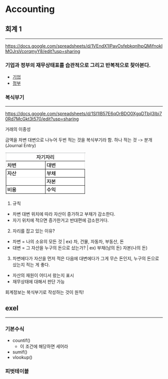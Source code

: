 # Accounting

## 회계 1

---

https://docs.google.com/spreadsheets/d/1VEndX1lPavOsfebkqnlhpQMifnokIMOJrsVcorqmyY8/edit?usp=sharing

### 기업과 정부의 재무상태표를 습관적으로 그리고 반복적으로 찾아본다.

- [기업](http://dart.fss.or.kr/)
- [정부](http://www.alio.go.kr/home.do)

### 복식부기

---

https://docs.google.com/spreadsheets/d/1SI1lB57E6qOrBDO0XgqDTbjl3Ibi70Rd7McGkt3t570/edit?usp=sharing

거래의 이중성

금액을 차변 대변으로 나누어 두번 적는 것을 복식부기라 함.
하나 적는 것 -> 분개(Journal Entry)

![demo](./screenshot/space.png)

1. 규칙

- 차변 대변 위치에 따라 자산이 증가하고 부채가 감소한다.
- 자기 위치에 적으면 증가한거고 반대편에 감소한거다.

2. 자리를 잡고 있는 이유?

- 차변 = 나의 소유의 모든 것 | ex) 차, 건물, 자동차, 부동산, 돈
- 대변 = 그 자산을 누구의 돈으로 샀는가? | ex) 부채(남의 돈) 자본(나의 돈)

3. 차변에다가 자산을 먼저 적은 다음에 대변에다가 그게 무슨 돈인지, 누구의 돈으로 샀는지 적는 게 좋다.

- 자산의 재원이 어디서 왔는지 표시
- 재무상태에 대해서 판단 가능

회계정보는 복식부기로 작성하는 것이 원칙!

## exel

---

### 기본수식

- countif()
  - 이 조건에 해당하면 세어라
- sumif()
- vlookup()

### 피벗테이블
